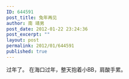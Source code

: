 ```yaml
---
ID: 644591
post_title: 兔年再见
author: 南 靖男
post_date: 2012-01-22 23:24:36
post_excerpt: ""
layout: post
permalink: 2012/01/644591
published: true
---
```

过年了。
在海口过年，整天抱着小BB，肩酸手累。